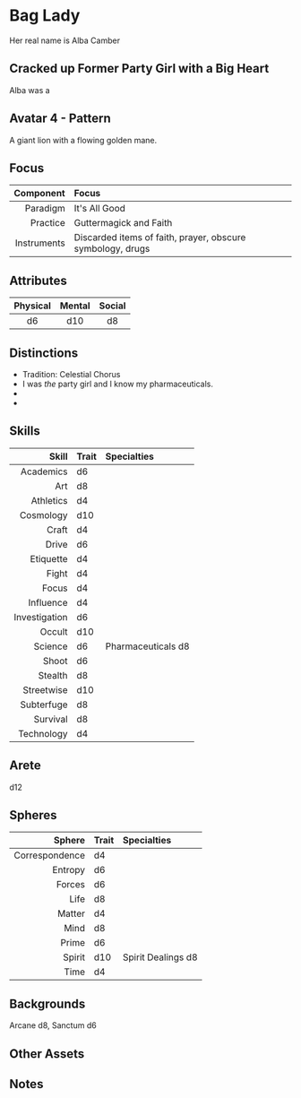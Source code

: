 # Bag Lady

  Her real name is Alba Camber

## Cracked up Former Party Girl with a Big Heart

  Alba was a 

## Avatar 4 - Pattern

   A giant lion with a flowing golden mane.  

## Focus

  Component   | Focus
  -----------:|:------
  Paradigm    | It's All Good
  Practice    | Guttermagick and Faith
  Instruments | Discarded items of faith, prayer, obscure symbology, drugs 

## Attributes

  Physical | Mental | Social
  :-------:|:------:|:-----:
  d6       | d10 		| d8
 
## Distinctions

  * Tradition: Celestial Chorus
  * I was *the* party girl and I know my pharmaceuticals.  
  * 
  * 

## Skills

  Skill 			  | Trait | Specialties
  -------------:|:------|:------------
  Academics 		| d6	  |
  Art 			    | d8	  |
  Athletics 		| d4	  |
  Cosmology 		| d10	  |
  Craft 			  | d4	  |
  Drive 			  | d6	  |
  Etiquette 		| d4	  |
  Fight 			  | d4	  |
  Focus 			  | d4	  |
  Influence 		| d4	  |
  Investigation | d6	  |
  Occult  			| d10	  | 
  Science  		  | d6	  | Pharmaceuticals d8
  Shoot  			  | d6	  |
  Stealth  		  | d8	  |
  Streetwise  	| d10	  |
  Subterfuge  	| d8	  |
  Survival  		| d8	  |
  Technology 		| d4	  |

## Arete

  d12

## Spheres

  Sphere 			   | Trait | Specialties
  --------------:|:------|:------------
  Correspondence | d4	   |
  Entropy 			 | d6	   |
  Forces 			   | d6	   |
  Life 				   | d8	   |
  Matter 			   | d4	   |
  Mind 				   | d8	   |
  Prime 			   | d6	   |
  Spirit 			   | d10	 | Spirit Dealings d8
  Time 				   | d4	   |

## Backgrounds

  Arcane d8, Sanctum d6

## Other Assets

## Notes

  